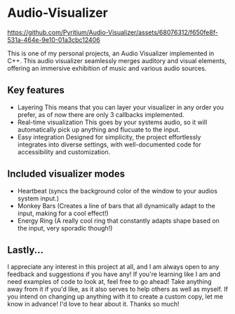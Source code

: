 # Audio-Visualizer

https://github.com/Pyritium/Audio-Visualizer/assets/68076312/f650fe8f-531a-464e-9e10-01a3cbc12406


This is one of my personal projects, an Audio Visualizer implemented in C++. This audio visualizer seamlessly merges auditory and visual elements, offering an immersive exhibition of music and various audio sources.



## Key features
* Layering
  This means that you can layer your visualizer in any order you prefer, as of now there are only 3 callbacks implemented.
* Real-time visualization
  This goes by your systems audio, so it will automatically pick up anything and flucuate to the input.
* Easy integration
  Designed for simplicity, the project effortlessly integrates into diverse settings, with well-documented code for accessibility and customization.

## Included visualizer modes
* Heartbeat (syncs the background color of the window to your audios system input.)
* Monkey Bars (Creates a line of bars that all dynamically adapt to the input, making for a cool effect!)
* Energy Ring (A really cool ring that constantly adapts shape based on the input, very sporadic though!)

## Lastly...
I appreciate any interest in this project at all, and I am always open to any feedback and suggestions if you have any! If you're learning like I am and need examples of code to look at, feel free to go ahead! Take anything away from it if you'd like, as it also serves to help others as well as myself. If you intend on changing up anything with it to create a custom copy, let me know in advance! I'd love to hear about it. Thanks so much!
